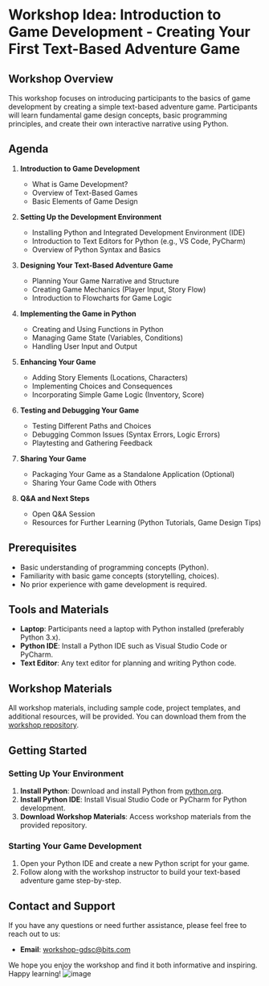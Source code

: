 # Workshop Idea: Introduction to Game Development - Creating Your First Text-Based Adventure Game

## Workshop Overview
This workshop focuses on introducing participants to the basics of game development by creating a simple text-based adventure game. Participants will learn fundamental game design concepts, basic programming principles, and create their own interactive narrative using Python.

## Agenda
1. **Introduction to Game Development**
   - What is Game Development?
   - Overview of Text-Based Games
   - Basic Elements of Game Design

2. **Setting Up the Development Environment**
   - Installing Python and Integrated Development Environment (IDE)
   - Introduction to Text Editors for Python (e.g., VS Code, PyCharm)
   - Overview of Python Syntax and Basics

3. **Designing Your Text-Based Adventure Game**
   - Planning Your Game Narrative and Structure
   - Creating Game Mechanics (Player Input, Story Flow)
   - Introduction to Flowcharts for Game Logic

4. **Implementing the Game in Python**
   - Creating and Using Functions in Python
   - Managing Game State (Variables, Conditions)
   - Handling User Input and Output

5. **Enhancing Your Game**
   - Adding Story Elements (Locations, Characters)
   - Implementing Choices and Consequences
   - Incorporating Simple Game Logic (Inventory, Score)

6. **Testing and Debugging Your Game**
   - Testing Different Paths and Choices
   - Debugging Common Issues (Syntax Errors, Logic Errors)
   - Playtesting and Gathering Feedback

7. **Sharing Your Game**
   - Packaging Your Game as a Standalone Application (Optional)
   - Sharing Your Game Code with Others

8. **Q&A and Next Steps**
   - Open Q&A Session
   - Resources for Further Learning (Python Tutorials, Game Design Tips)

## Prerequisites
- Basic understanding of programming concepts (Python).
- Familiarity with basic game concepts (storytelling, choices).
- No prior experience with game development is required.

## Tools and Materials
- **Laptop**: Participants need a laptop with Python installed (preferably Python 3.x).
- **Python IDE**: Install a Python IDE such as Visual Studio Code or PyCharm.
- **Text Editor**: Any text editor for planning and writing Python code.

## Workshop Materials
All workshop materials, including sample code, project templates, and additional resources, will be provided. You can download them from the [workshop repository](#).

## Getting Started

### Setting Up Your Environment
1. **Install Python**: Download and install Python from [python.org](https://www.python.org/).
2. **Install Python IDE**: Install Visual Studio Code or PyCharm for Python development.
3. **Download Workshop Materials**: Access workshop materials from the provided repository.

### Starting Your Game Development
1. Open your Python IDE and create a new Python script for your game.
2. Follow along with the workshop instructor to build your text-based adventure game step-by-step.

## Contact and Support
If you have any questions or need further assistance, please feel free to reach out to us:

- **Email**: [workshop-gdsc@bits.com](mailto:gdsc@bits.com)

We hope you enjoy the workshop and find it both informative and inspiring. Happy learning!
![image](https://github.com/user-attachments/assets/19fd2d7c-07de-4c68-85e8-a9d4ef5684e8)
